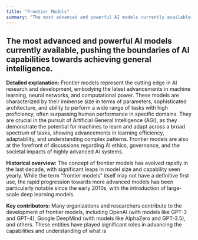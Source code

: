 ```yaml
---
title: "Frontier Models"
summary: "The most advanced and powerful AI models currently available, pushing the boundaries of AI capabilities towards achieving general intelligence."
---
```


## The most advanced and powerful AI models currently available, pushing the boundaries of AI capabilities towards achieving general intelligence.

**Detailed explanation:** Frontier models represent the cutting edge in AI research and development, embodying the latest advancements in machine learning, neural networks, and computational power. These models are characterized by their immense size in terms of parameters, sophisticated architecture, and ability to perform a wide range of tasks with high proficiency, often surpassing human performance in specific domains. They are crucial in the pursuit of Artificial General Intelligence (AGI), as they demonstrate the potential for machines to learn and adapt across a broad spectrum of tasks, showing advancements in learning efficiency, adaptability, and understanding complex patterns. Frontier models are also at the forefront of discussions regarding AI ethics, governance, and the societal impacts of highly advanced AI systems.

**Historical overview:** The concept of frontier models has evolved rapidly in the last decade, with significant leaps in model size and capability seen yearly. While the term "frontier models" itself may not have a definitive first use, the rapid progression towards more advanced models has been particularly notable since the early 2010s, with the introduction of large-scale deep learning models.

**Key contributors:** Many organizations and researchers contribute to the development of frontier models, including OpenAI (with models like GPT-3 and GPT-4), Google DeepMind (with models like AlphaZero and GPT-3.5), and others. These entities have played significant roles in advancing the capabilities and understanding of what is

